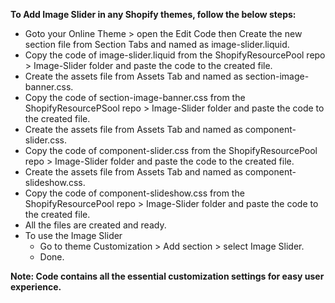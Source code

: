 **To Add Image Slider in any Shopify themes, follow the below steps:**

- Goto your Online Theme > open the Edit Code then Create the new section file from Section Tabs and named as image-slider.liquid.
- Copy the code of image-slider.liquid from the ShopifyResourcePool repo > Image-Slider folder and paste the code to the created file.
- Create the assets file from Assets Tab and named as section-image-banner.css.
- Copy the code of section-image-banner.css from the ShopifyResourcePSool repo > Image-Slider folder and paste the code to the created file.
- Create the assets file from Assets Tab and named as component-slider.css.
- Copy the code of component-slider.css from the ShopifyResourcePool repo > Image-Slider folder and paste the code to the created file.
- Create the assets file from Assets Tab and named as component-slideshow.css.
- Copy the code of component-slideshow.css from the ShopifyResourcePool repo > Image-Slider folder and paste the code to the created file.
- All the files are created and ready.
- To use the Image Slider
  - Go to theme Customization > Add section > select Image Slider.
  - Done.

**Note: Code contains all the essential customization settings for easy user experience.**
